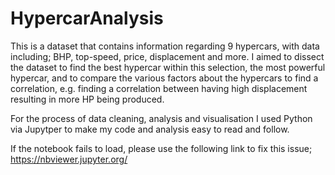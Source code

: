 # HypercarAnalysis

This is a dataset that contains information regarding 9 hypercars, with data including; BHP, top-speed, price, displacement and more. I aimed to dissect the dataset to find the best hypercar within this selection, the most powerful hypercar, and to compare the various factors about the hypercars to find a correlation, e.g. finding a correlation between having high displacement resulting in more HP being produced.

For the process of data cleaning, analysis and visualisation I used Python via Jupytper to make my code and analysis easy to read and follow.

If the notebook fails to load, please use the following link to fix this issue; https://nbviewer.jupyter.org/
